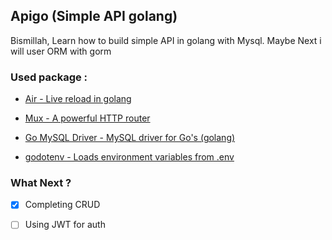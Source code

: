 ## Apigo (Simple API golang)

Bismillah, Learn how to build simple API in golang with Mysql. Maybe Next i will user ORM with gorm

### Used package : 

* [Air - Live reload in golang](https://github.com/cosmtrek/air)

* [Mux - A powerful HTTP router](https://github.com/gorilla/mux)

* [Go MySQL Driver - MySQL driver for Go's (golang)](https://github.com/go-sql-driver/mysql)

* [godotenv - Loads environment variables from .env](https://github.com/gorilla/mux)

### What Next ?

- [x] Completing CRUD
- [ ] Using JWT for auth

